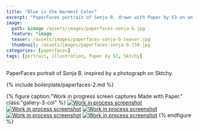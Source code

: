 ```yaml
---
title: "Blue is the Warmest Color"
excerpt: "PaperFaces portrait of Sonja B. drawn with Paper by 53 on an iPad."
image: 
  path: &image /assets/images/paperfaces-sonja-b.jpg 
  feature: *image
  teaser: /assets/images/paperfaces-sonja-b-teaser.jpg
  thumbnail: /assets/images/paperfaces-sonja-b-150.jpg
categories: [paperfaces]
tags: [portrait, illustration, Paper by 53, Sktchy]
---
```


PaperFaces portrait of Sonja B. inspired by a photograph on Sktchy.

{% include boilerplate/paperfaces-2.md %}

{% figure caption:"Work in progress screen captures Made with Paper." class:"gallery-3-col" %}
[![Work in process screenshot](/assets/images/paperfaces-sonja-b-process-1-600.jpg)](/assets/images/paperfaces-sonja-b-process-1-lg.jpg) [![Work in process screenshot](/assets/images/paperfaces-sonja-b-process-2-600.jpg)](/assets/images/paperfaces-sonja-b-process-2-lg.jpg) [![Work in process screenshot](/assets/images/paperfaces-sonja-b-process-3-600.jpg)](/assets/images/paperfaces-sonja-b-process-3-lg.jpg) [![Work in process screenshot](/assets/images/paperfaces-sonja-b-process-4-600.jpg)](/assets/images/paperfaces-sonja-b-process-4-lg.jpg) [![Work in process screenshot](/assets/images/paperfaces-sonja-b-process-5-600.jpg)](/assets/images/paperfaces-sonja-b-process-5-lg.jpg)
{% endfigure %}
